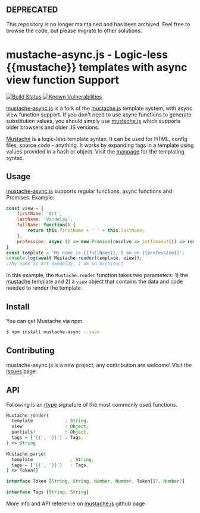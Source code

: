## DEPRECATED
This repository is no longer maintained and has been archived. Feel free to browse the code, but please migrate to other solutions.

# mustache-async.js - Logic-less {{mustache}} templates with async view function Support

[![Build Status](https://travis-ci.com/Soluto/mustache-async.js.svg?branch=master)](https://travis-ci.com/Soluto/mustache-async.js)
[![Known Vulnerabilities](https://snyk.io/test/github/Soluto/mustache-async/badge.svg)](https://snyk.io/test/github/Soluto/mustache-async)

[mustache-async.js](https://github.com/Soluto/mustache-async.js) is a fork of the [mustache.js](https://github.com/janl/mustache.js) template system, with async view function support.
If you don't need to use async functions to generate substitution values, you should simply use [mustache.js](https://github.com/janl/mustache.js) which supports older browsers and older JS versions.

[Mustache](http://mustache.github.com/) is a logic-less template syntax. It can be used for HTML, config files, source code - anything. It works by expanding tags in a template using values provided in a hash or object.
Visit the [manpage](http://mustache.github.com/mustache.5.html) for the templating syntax.

## Usage

[mustache-async.js](https://github.com/Soluto/mustache-async.js) supports regular functions, async functions and Promises. Example:

```javascript
const view = {
    firstName: 'Art',
    lastName: 'Vandelay',
    fullName: function() {
        return this.firstName + ' ' + this.lastName;
    },
    profession: async () => new Promise(resolve => setTimeout(() => resolve('Architect'), 10))
}
const template = 'My name is {{fullName}}, I am an {{profession}}';
console.log(await Mustache.render(template, view));
//My name is Art Vandelay, I am an Architect
```

In this example, the `Mustache.render` function takes two parameters: 1) the [mustache](http://mustache.github.com/) template and 2) a `view` object that contains the data and code needed to render the template.


## Install

You can get Mustache via npm.

```bash
$ npm install mustache-async --save
```

## Contributing

mustache-async.js is a new project, any contribution are welcome! Visit the [issues](https://github.com/Soluto/mustache-async.js/issues) page



## API

Following is an [rtype](https://git.io/rtype) signature of the most commonly used functions.

```js
Mustache.render(
  template            : String,
  view                : Object,
  partials?           : Object,
  tags = ['{{', '}}'] : Tags,
) => String

Mustache.parse(
  template              : String,
  tags = ['{{', '}}']   : Tags,
) => Token[]

interface Token [String, String, Number, Number, Token[]?, Number?]

interface Tags [String, String]

```

More info and API reference on [mustache.js](https://github.com/janl/mustache.js) github page
